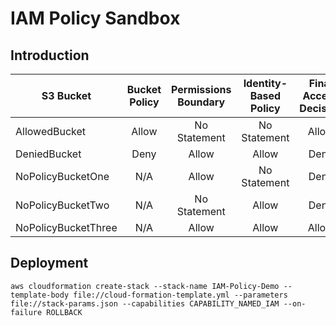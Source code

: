 # IAM Policy Sandbox

## Introduction

| S3 Bucket           | Bucket Policy   | Permissions Boundary   | Identity-Based Policy   | Final Access Decision |
| ------------------- |:---------------:|:----------------------:|:-----------------------:|:---------------------:|
| AllowedBucket       | Allow           | No Statement           | No Statement            | Allow                 |
| DeniedBucket        | Deny            | Allow                  | Allow                   | Deny                  |
| NoPolicyBucketOne   | N/A             | Allow                  | No Statement            | Deny                  |
| NoPolicyBucketTwo   | N/A             | No Statement           | Allow                   | Deny                  |
| NoPolicyBucketThree | N/A             | Allow                  | Allow                   | Allow                 |

## Deployment

```
aws cloudformation create-stack --stack-name IAM-Policy-Demo --template-body file://cloud-formation-template.yml --parameters file://stack-params.json --capabilities CAPABILITY_NAMED_IAM --on-failure ROLLBACK
```
